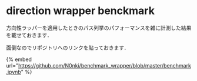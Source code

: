 # direction wrapper benckmark

方向性ラッパーを適用したときのパス列挙のパフォーマンスを雑に計測した結果を載せておきます．

面倒なのでリポジトリへのリンクを貼っておきます．

{% embed url="https://github.com/N0nki/benchmark_wrapper/blob/master/benchmark.ipynb" %}
